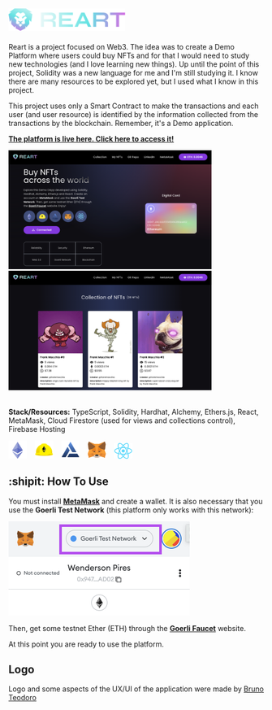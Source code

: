 ## <img alt="Reart Logo" src="./client/src/assets/images/reart-logo.svg" width="230" />

Reart is a project focused on Web3. The idea was to create a Demo Platform where users could buy NFTs and for that I would need to study new technologies (and I love learning new things). Up until the point of this project, Solidity was a new language for me and I'm still studying it. I know there are many resources to be explored yet, but I used what I know in this project.

This project uses only a Smart Contract to make the transactions and each user (and user resource) is identified by the information collected from the transactions by the blockchain. Remember, it's a Demo application.

[**The platform is live here. Click here to access it!**](https://reart-web3-dapp.web.app/)

<img alt="Screen1" src="./md/sch1.png" width="400" />
<img alt="Screen1" src="./md/sch2.png" width="400" />

<br/>
<br/>

**Stack/Resources:** TypeScript, Solidity, Hardhat, Alchemy, Ethers.js, React, MetaMask, Cloud Firestore (used for views and collections control), Firebase Hosting

<img alt="Solidity" src="./client/src/assets/images/solidity.png" width="36" style="margin-right: 12px;" /> <img alt="Hardhat" src="./client/src/assets/images/hardhat.webp" width="36" style="margin-right: 12px;"/> <img alt="Alchemy" src="./client/src/assets/images/alchemy.png" width="36" style="margin-right: 12px;"/> <img alt="MetaMask" src="./client/src/assets/images/metamask.webp" width="36" style="margin-right: 12px;"/> <img alt="React" src="./client/src/assets/images/react.png" width="36" />
<br/>

## :shipit: How To Use

You must install [**MetaMask**](https://metamask.io/) and create a wallet. It is also necessary that you use the **Goerli Test Network** (this platform only works with this network):

<img alt="MetaMask Network" src="./md/md1.png" />

Then, get some testnet Ether (ETH) through the [**Goerli Faucet**](https://goerlifaucet.com/) website.

At this point you are ready to use the platform.

## Logo

Logo and some aspects of the UX/UI of the application were made by [Bruno Teodoro](https://www.linkedin.com/in/brunoteodoro/)
